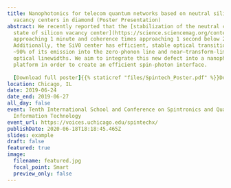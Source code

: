 ```yaml
---
title: Nanophotonics for telecom quantum networks based on neutral silicon
  vacancy centers in diamond (Poster Presentation)
abstract: We recently reported that the [stabilization of the neutral charge
  state of silicon vacancy center](https://science.sciencemag.org/content/361/6397/60.abstract), SiV0, exhibits spin-lattice relaxation times
  approaching 1 minute and coherence times approaching 1 second below 20K.
  Additionally, the SiV0 center has efficient, stable optical transitions with
  ~90% of its emission into the zero-phonon line and near–transform-limited
  optical linewidths. We aim to integrate this new defect into a nanophotonic
  platform in order to create an efficient spin-photon interface.
  
  [Download full poster]{{% staticref "files/Spintech_Poster.pdf" %}}Download full poster{{% /staticref %}}
location: Chicago, IL
date: 2019-06-24
date_end: 2019-06-27
all_day: false
event: Tenth International School and Conference on Spintronics and Quantum
  Information Technology
event_url: https://voices.uchicago.edu/spintechx/
publishDate: 2020-06-18T18:18:45.465Z
slides: example
draft: false
featured: true
image:
  filename: featured.jpg
  focal_point: Smart
  preview_only: false
---
```

